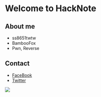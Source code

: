 # Welcome to HackNote

## About me

- ss8651twtw
- BambooFox
- Pwn, Reverse

## Contact

- [FaceBook](https://www.facebook.com/ss8651twtw)
- [Twitter](https://twitter.com/ss8651twtw)

![](https://bamboofox.cs.nctu.edu.tw/logo.png)


